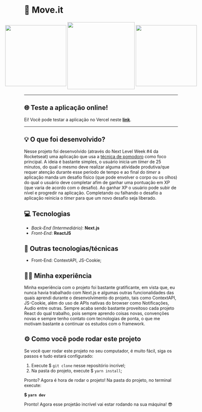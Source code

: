 # 🚀 Move.it

<p align='center' 
style='
display:flex; 
justify-content: center; 
align-items: center;'
>
    <img src="https://media.giphy.com/media/BXgfFotA3amW6GjJPj/giphy.gif" width=200 height=200/>
    <img src="https://media.giphy.com/media/3oKIPavRPgJYaNI97W/giphy.gif" width=220 height=220 style='margin: 4px'/>
    <img src="https://media.giphy.com/media/3oKIPnAiaMCws8nOsE/giphy.gif" width=200 height=200/>
</p>

---

## 🌐 Teste a aplicação online!

Ei! Você pode testar a aplicação no Vercel neste **[link](https://nlw4-moveit-three.vercel.app/)**.

---

## 💡 O que foi desenvolvido?

Nesse projeto foi desenvolvido (através do Next Level Week #4 da Rocketseat) uma aplicação que usa a [técnica de pomodoro](https://pt.wikipedia.org/wiki/T%C3%A9cnica_pomodoro) como foco principal. A ideia é bastante simples, o usuário inicia um _timer_ de 25 minutos, do qual o mesmo deve realizar alguma atividade produtiva/que requer atenção durante esse período de tempo e ao final do _timer_ a aplicação manda um desafio físico (que pode envolver o corpo ou os olhos) do qual o usuário deve completar afim de ganhar uma pontuação em XP (que varia de acordo com o desafio). Ao ganhar XP o usuário pode subir de nível e progredir na aplicação. Completando ou falhando o desafio a aplicação reinicia o _timer_ para que um novo desafio seja liberado.

## 💻 Tecnologias

- _Back-End (Intermediário)_: **Next.js**
- _Front-End_: **ReactJS**

## 📂 Outras tecnologias/técnicas

- Front-End: ContextAPI, JS-Cookie;

## 👨‍💻 Minha experiência

Minha experiência com o projeto foi bastante gratificante, em vista que, eu nunca havia trabalhado com Next.js e algumas outras funcionalidades das quais aprendi durante o desenvolvimento do projeto, tais como ContextAPI, JS-Cookie, além do uso de APIs nativas do browser como Notificações, Audio entre outras. Sempre acaba sendo bastante proveitoso cada projeto React do qual trabalho, pois sempre aprendo coisas novas, convenções novas e sempre tenho contato com tecnologias de ponta, o que me motivam bastante a continuar os estudos com o framework.

## ⚙ Como você pode rodar este projeto

Se você quer rodar este projeto no seu computador, é muito fácil, siga os passos e tudo estará configurado:

1. Execute $ `git clone` nesse repositório incrível;
2. Na pasta do projeto, execute $ `yarn install`;

Pronto? Agora é hora de rodar o projeto! Na pasta do projeto, no terminal execute:

<strong> $ `yarn dev`</strong>

Pronto! Agora esse projetão incrível vai estar rodando na sua máquina! 😎



